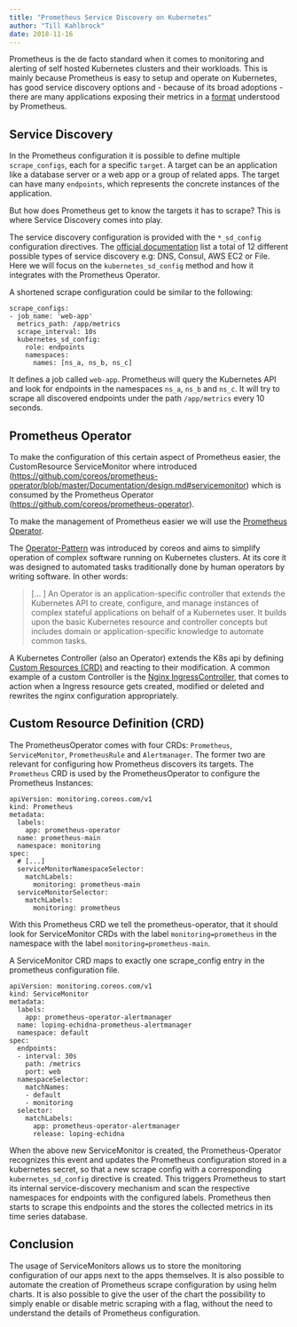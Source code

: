 ```yaml
---
title: "Prometheus Service Discovery on Kubernetes"
author: "Till Kahlbrock"
date: 2018-11-16
---
```


Prometheus is the de facto standard when it comes to monitoring and alerting of self hosted Kubernetes clusters and their workloads.
This is mainly because Prometheus is easy to setup and operate on Kubernetes, has good service discovery options and - because of its broad adoptions - there are many applications exposing their metrics in a [format](https://github.com/prometheus/docs/blob/master/content/docs/instrumenting/exposition_formats.md#text-based-format) understood by Prometheus.

## Service Discovery
In the Prometheus configuration it is possible to define multiple `scrape_configs`, each for a  specific `target`. A target can be an application like a database server or a web app or a group of related apps. The target can have many `endpoints`, which represents the concrete instances of the application.

But how does Prometheus get to know the targets it has to scrape? This is where Service Discovery comes into play. 

The service discovery configuration is provided with the `*_sd_config` configuration directives. The [official documentation](https://prometheus.io/docs/prometheus/latest/configuration/configuration/) list a total of 12 different possible types of service discovery e.g: DNS, Consul, AWS EC2 or File. Here we will focus on the  `kubernetes_sd_config` method and how it integrates with the Prometheus Operator.

A shortened scrape configuration could be similar to the following:
```
scrape_configs:
- job_name: 'web-app'
  metrics_path: /app/metrics
  scrape_interval: 10s
  kubernetes_sd_config:
    role: endpoints
    namespaces:
      names: [ns_a, ns_b, ns_c]
```

It defines a job called `web-app`. Prometheus will query the Kubernetes API and look for endpoints in the namespaces `ns_a`, `ns_b` and `ns_c`. It will try to scrape all discovered endpoints under the path `/app/metrics` every 10 seconds.


## Prometheus Operator
To make the configuration of this certain aspect of Prometheus easier, the CustomResource ServiceMonitor where introduced (https://github.com/coreos/prometheus-operator/blob/master/Documentation/design.md#servicemonitor) which is consumed by the Prometheus Operator (https://github.com/coreos/prometheus-operator).

To make the management of Prometheus easier we will use the [Prometheus Operator](https://github.com/coreos/prometheus-operator). 

The [Operator-Pattern](https://coreos.com/blog/introducing-operators.html) was introduced by coreos and aims to simplify operation of complex software running on Kubernetes clusters. At its core it was designed to automated tasks traditionally done by human operators by writing software. In other words:
> [... ] An Operator is an application-specific controller that extends the Kubernetes API to create, configure, and manage instances of complex stateful applications on behalf of a Kubernetes user. It builds upon the basic Kubernetes resource and controller concepts but includes domain or application-specific knowledge to automate common tasks.

A Kubernetes Controller (also an Operator) extends the K8s api by defining [Custom Resources (CRD)](https://kubernetes.io/docs/concepts/extend-kubernetes/api-extension/custom-resources/) and reacting to their modification. A common example of a custom Controller is the [Nginx IngressController](https://kubernetes.github.io/ingress-nginx/), that comes to action when a Ingress resource gets created, modified or deleted and rewrites the nginx configuration appropriately.

## Custom Resource Definition (CRD)
The PrometheusOperator comes with four CRDs: `Prometheus`, `ServiceMonitor`, `PrometheusRule` and `Alertmanager`. The former two are relevant for configuring how Prometheus discovers its targets. The `Prometheus` CRD is used by the PrometheusOperator to configure the Prometheus Instances:
```
apiVersion: monitoring.coreos.com/v1
kind: Prometheus
metadata:
  labels:
    app: prometheus-operator
  name: prometheus-main
  namespace: monitoring
spec:
  # [...]
  serviceMonitorNamespaceSelector:
    matchLabels:
      monitoring: prometheus-main
  serviceMonitorSelector:
    matchLabels:
      monitoring: prometheus
```
With this Prometheus CRD we tell the prometheus-operator, that it should look for ServiceMonitor CRDs with the label `monitoring=prometheus` in the namespace with the label `monitoring=prometheus-main`.

A ServiceMonitor CRD maps to exactly one scrape_config entry in the prometheus configuration file.
```
apiVersion: monitoring.coreos.com/v1
kind: ServiceMonitor
metadata:
  labels:
    app: prometheus-operator-alertmanager
  name: loping-echidna-prometheus-alertmanager
  namespace: default
spec:
  endpoints:
  - interval: 30s
    path: /metrics
    port: web
  namespaceSelector:
    matchNames:
    - default
    - monitoring
  selector:
    matchLabels:
      app: prometheus-operator-alertmanager
      release: loping-echidna
```
When the above new ServiceMonitor is created, the Prometheus-Operator recognizes this event and updates the Prometheus configuration stored in a kubernetes secret, so that a new scrape config with a corresponding `kubernetes_sd_config` directive is created. 
This triggers Prometheus to start its internal service-discovery mechanism and scan the respective namespaces for endpoints with the configured labels. Prometheus then starts to scrape this endpoints and the stores the collected metrics in its time series database.

## Conclusion
The usage of ServiceMonitors allows us to store the monitoring configuration of our apps next to the apps themselves. It is also possible to automate the creation of Prometheus scrape configuration by using helm charts. It is also possible to give the user of the chart the possibility to simply enable or disable metric scraping with a flag, without the need to understand the details of Prometheus configuration.
